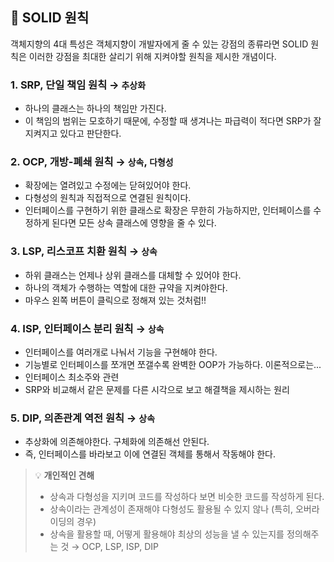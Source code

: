 ## :pushpin: SOLID 원칙

객체지향의 4대 특성은 객체지향이 개발자에게 줄 수 있는 강점의 종류라면 SOLID 원칙은 이러한 강점을 최대한 살리기 위해 지켜야할 원칙을 제시한 개념이다.

### 1. SRP, 단일 책임 원칙 → `추상화`
- 하나의 클래스는 하나의 책임만 가진다.
- 이 책임의 범위는 모호하기 때문에, 수정할 때 생겨나는 파급력이 적다면 SRP가 잘 지켜지고 있다고 판단한다.
### 2. OCP, 개방-폐쇄 원칙 → `상속`, `다형성`
- 확장에는 열려있고 수정에는 닫혀있어야 한다.
- 다형성의 원칙과 직접적으로 연결된 원칙이다.
- 인터페이스를 구현하기 위한 클래스로 확장은 무한히 가능하지만, 인터페이스를 수정하게 된다면 모든 상속 클래스에 영향을 줄 수 있다.
### 3. LSP, 리스코프 치환 원칙 → `상속`
- 하위 클래스는 언제나 상위 클래스를 대체할 수 있어야 한다.
- 하나의 객체가 수행하는 역할에 대한 규약을 지켜야한다.
- 마우스 왼쪽 버튼이 클릭으로 정해져 있는 것처럼!!
### 4. ISP, 인터페이스 분리 원칙 → `상속`
- 인터페이스를 여러개로 나눠서 기능을 구현해야 한다.
- 기능별로 인터페이스를 쪼개면 쪼갤수록 완벽한 OOP가 가능하다. 이론적으로는...
- 인터페이스 최소주와 관련
- SRP와 비교해서 같은 문제를 다른 시각으로 보고 해결책을 제시하는 원리
### 5. DIP, 의존관계 역전 원칙 → `상속`
- 추상화에 의존해야한다. 구체화에 의존해선 안된다.
- 즉, 인터페이스를 바라보고 이에 연결된 객체를 통해서 작동해야 한다.

> 💡 **개인적인 견해**
> - 상속과 다형성을 지키며 코드를 작성하다 보면 비슷한 코드를 작성하게 된다.
> - 상속이라는 관계성이 존재해야 다형성도 활용될 수 있지 않나 (특히, 오버라이딩의 경우)
> - 상속을 활용할 때, 어떻게 활용해야 최상의 성능을 낼 수 있는지를 정의해주는 것 → OCP, LSP, ISP, DIP